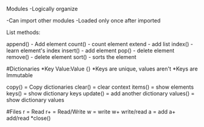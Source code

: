 

Modules
-Logically organize 

-Can import other modules 
-Loaded only once after imported 

List methods:

append() - Add element 
count() - count element 
extend - add list 
index() - learn element's index 
insert() - add element 
pop() - delete element 
remove() - delete element 
sort() - sorts the element 

#Dictionaries 
*Key Value:Value 
{}
*Keys are unique, values aren't 
*Keys are Immutable 


copy() = Copy dictionaries 
clear() = clear context 
items() = show elements 
keys() = show dictionary keys 
update() = add another dictionary 
values() = show dictionary values 


#Files
r = Read 
r+ = Read/Write 
w = write 
w+ write/read 
a = add 
a+ add/read 
*close() 





